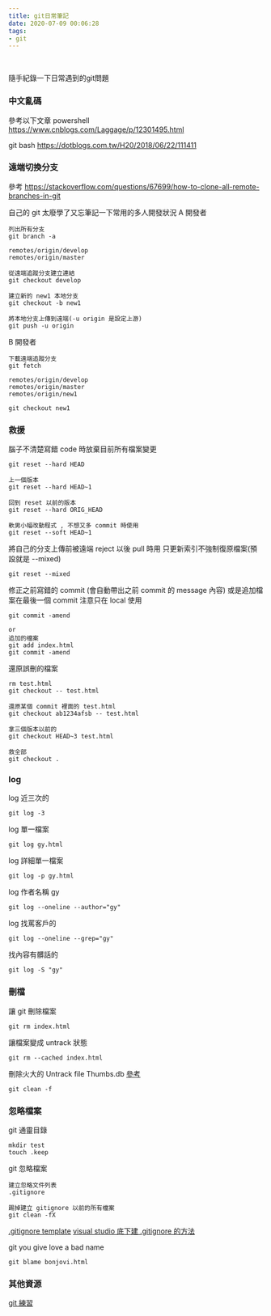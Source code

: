 ```yaml
---
title: git日常筆記
date: 2020-07-09 00:06:28
tags:
- git
---
```

&nbsp;
<!-- more -->
隨手紀錄一下日常遇到的git問題

### 中文亂碼
參考以下文章
powershell
https://www.cnblogs.com/Laggage/p/12301495.html 

git bash
https://dotblogs.com.tw/H20/2018/06/22/111411

### 遠端切換分支
參考
https://stackoverflow.com/questions/67699/how-to-clone-all-remote-branches-in-git

自己的 git 太廢學了又忘筆記一下常用的多人開發狀況
A 開發者
```
列出所有分支
git branch -a

remotes/origin/develop
remotes/origin/master

從遠端追蹤分支建立連結
git checkout develop

建立新的 new1 本地分支
git checkout -b new1

將本地分支上傳到遠端(-u origin 是設定上游)
git push -u origin
```

B 開發者
```
下載遠端追蹤分支
git fetch

remotes/origin/develop
remotes/origin/master
remotes/origin/new1

git checkout new1
```

### 救援
腦子不清楚寫錯 code 時放棄目前所有檔案變更
```
git reset --hard HEAD

上一個版本
git reset --hard HEAD~1

回到 reset 以前的版本
git reset --hard ORIG_HEAD

軟男小幅改動程式 , 不想又多 commit 時使用
git reset --soft HEAD~1
```

將自己的分支上傳前被遠端 reject 以後 pull 時用
只更新索引不強制復原檔案(預設就是 --mixed)
```
git reset --mixed
```

修正之前寫錯的 commit (會自動帶出之前 commit 的 message 內容)
或是追加檔案在最後一個 commit 注意只在 local 使用
```
git commit -amend

or
追加的檔案
git add index.html
git commit -amend
```

還原誤刪的檔案
```
rm test.html
git checkout -- test.html

還原某個 commit 裡面的 test.html
git checkout ab1234afsb -- test.html

拿三個版本以前的
git checkout HEAD~3 test.html

救全部
git checkout .
```

### log
log 近三次的
```
git log -3
```

log 單一檔案
```
git log gy.html
```

log 詳細單一檔案
```
git log -p gy.html
```

log 作者名稱 gy
```
git log --oneline --author="gy"
```

log 找罵客戶的
```
git log --oneline --grep="gy"
```

找內容有髒話的
```
git log -S "gy"
```

### 刪檔
讓 git 刪除檔案
```
git rm index.html
```

讓檔案變成 untrack 狀態
```
git rm --cached index.html
```

刪除火大的 Untrack file Thumbs.db [參考](https://koukia.ca/how-to-remove-local-untracked-files-from-the-current-git-branch-571c6ce9b6b1)
```
git clean -f
```

### 忽略檔案
git 通靈目錄
```
mkdir test
touch .keep
```

git 忽略檔案
```
建立忽略文件列表
.gitignore

踢掉建立 gitignore 以前的所有檔案
git clean -fX
```

[.gitignore template](https://github.com/github/gitignore)
[visual studio 底下建 .gitignore 的方法](https://elanderson.net/2016/09/add-git-ignore-to-existing-visual-studio-project/)


git you give love a bad name
```
git blame bonjovi.html
```

### 其他資源
[git 練習](https://learngitbranching.js.org/?locale=zh_TW)
